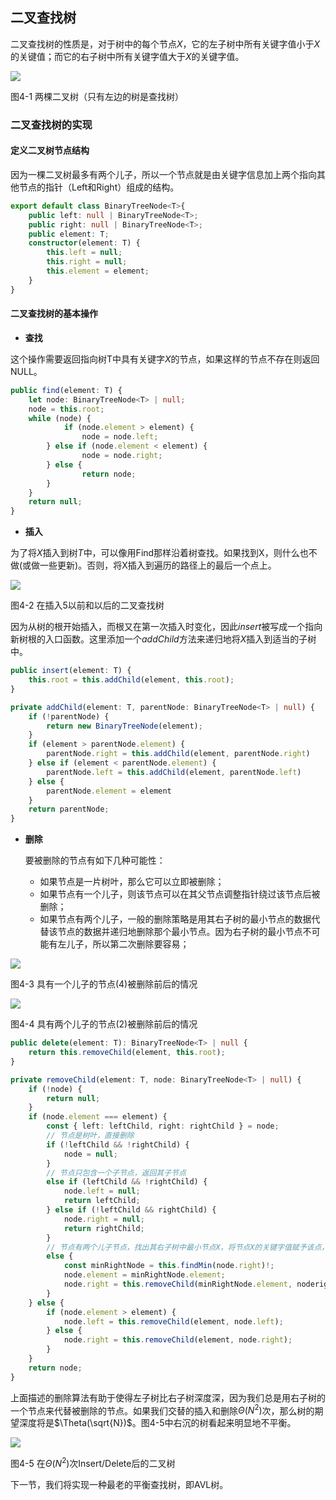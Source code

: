 ## 二叉查找树

二叉查找树的性质是，对于树中的每个节点$X$，它的左子树中所有关键字值小于$X$的关键值；而它的右子树中所有关键字值大于$X$的关键字值。

<image src="../../../Images/ch4/binary_search_tree.png">

图4-1 两棵二叉树（只有左边的树是查找树）

### 二叉查找树的实现

#### 定义二叉树节点结构
因为一棵二叉树最多有两个儿子，所以一个节点就是由关键字信息加上两个指向其他节点的指针（Left和Right）组成的结构。

``` typescript
export default class BinaryTreeNode<T>{
    public left: null | BinaryTreeNode<T>;
    public right: null | BinaryTreeNode<T>;
    public element: T;
    constructor(element: T) {
        this.left = null;
        this.right = null;
        this.element = element;
    }
}
```

#### 二叉查找树的基本操作

- **查找**

这个操作需要返回指向树T中具有关键字$X$的节点，如果这样的节点不存在则返回NULL。

``` typescript
public find(element: T) {
    let node: BinaryTreeNode<T> | null;
    node = this.root;
    while (node) {
            if (node.element > element) {
                node = node.left;
        } else if (node.element < element) {
                node = node.right;
        } else {
                return node;
        }
    }
    return null;
}
```

- **插入**
  
为了将$X$插入到树$T$中，可以像用Find那样沿着树查找。如果找到X，则什么也不做(或做一些更新)。否则，将X插入到遍历的路径上的最后一个点上。

<image src="../../../Images/ch4/bst_insert.png"/>

图4-2 在插入5以前和以后的二叉查找树

因为从树的根开始插入，而根又在第一次插入时变化，因此$insert$被写成一个指向新树根的入口函数。这里添加一个$addChild$方法来递归地将$X$插入到适当的子树中。

``` typescript
public insert(element: T) {
    this.root = this.addChild(element, this.root);
}

private addChild(element: T, parentNode: BinaryTreeNode<T> | null) {
    if (!parentNode) {
        return new BinaryTreeNode(element);
    }
    if (element > parentNode.element) {
        parentNode.right = this.addChild(element, parentNode.right)
    } else if (element < parentNode.element) {
        parentNode.left = this.addChild(element, parentNode.left)
    } else {
        parentNode.element = element
    }
    return parentNode;
}
```

- **删除**
  
  要被删除的节点有如下几种可能性：

  - 如果节点是一片树叶，那么它可以立即被删除；
  - 如果节点有一个儿子，则该节点可以在其父节点调整指针绕过该节点后被删除；
  - 如果节点有两个儿子，一般的删除策略是用其右子树的最小节点的数据代替该节点的数据并递归地删除那个最小节点。因为右子树的最小节点不可能有左儿子，所以第二次删除要容易；

<image src="../../../Images/ch4/bst_delete1.png"/>

图4-3 具有一个儿子的节点(4)被删除前后的情况

<image src="../../../Images/ch4/bst_delete1.png"/>

图4-4 具有两个儿子的节点(2)被删除前后的情况

``` typescript
public delete(element: T): BinaryTreeNode<T> | null {
    return this.removeChild(element, this.root);
}

private removeChild(element: T, node: BinaryTreeNode<T> | null) {
    if (!node) {
        return null;
    }
    if (node.element === element) {
        const { left: leftChild, right: rightChild } = node;
        // 节点是树叶，直接删除
        if (!leftChild && !rightChild) {
            node = null;
        }
        // 节点只包含一个子节点，返回其子节点
        else if (leftChild && !rightChild) {
            node.left = null;
            return leftChild;
        } else if (!leftChild && rightChild) {
            node.right = null;
            return rightChild;
        }
        // 节点有两个儿子节点，找出其右子树中最小节点X，将节点X的关键字值赋予该点，然后删除X节点
        else {
            const minRightNode = this.findMin(node.right)!;
            node.element = minRightNode.element;
            node.right = this.removeChild(minRightNode.element, noderight);
        }
    } else {
        if (node.element > element) {
            node.left = this.removeChild(element, node.left);
        } else {
            node.right = this.removeChild(element, node.right);
        }
    }
    return node;
}
```

上面描述的删除算法有助于使得左子树比右子树深度深，因为我们总是用右子树的一个节点来代替被删除的节点。如果我们交替的插入和删除$\Theta(N^2)$次，那么树的期望深度将是$\Theta(\sqrt{N})$。图4-5中右沉的树看起来明显地不平衡。

<image  src="../../../Images/ch4/bst_insert_delete.png"/>

图4-5 在$\Theta(N^2)$次Insert/Delete后的二叉树

下一节，我们将实现一种最老的平衡查找树，即AVL树。